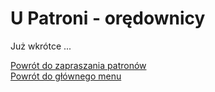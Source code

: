 # <span class="status status-list"><span class="status status-red">U</span> Patroni - orędownicy</span>
Już wkrótce ...

[Powrót do zapraszania patronów](jak_zapraszac_patronow.md)  
[Powrót do głównego menu](index.md)
